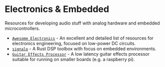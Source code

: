 # Electronics & Embedded
Resources for developing audio stuff with analog hardware and embedded microcontrollers.

- [`Awesome Electronics`](https://github.com/kitspace/awesome-electronics) - An excellent and detailed list of resources for electronics engineering, focused on low-power DC circuits.
- [`signalo`](https://github.com/signalo/signalo) - A Rust DSP toolbox with focus on embedded environments.
- [`Guitar Effects Processor`](https://github.com/Quinny/GuitarEffects) - A low latency guitar effects processor suitable for running on smaller boards (e.g. a raspberry pi).
